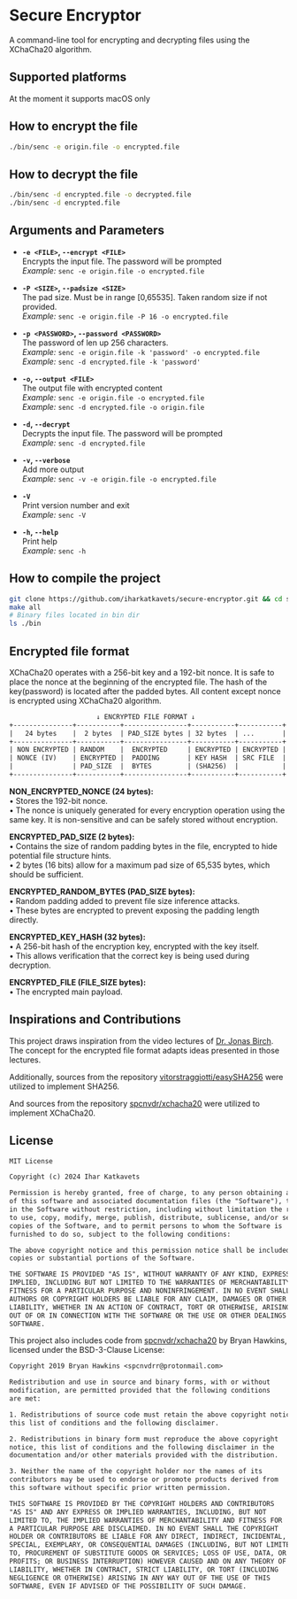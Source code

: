 # Secure Encryptor

A command-line tool for encrypting and decrypting files using the XChaCha20 algorithm.

## Supported platforms

At the moment it supports macOS only

## How to encrypt the file

```bash
./bin/senc -e origin.file -o encrypted.file 
```

## How to decrypt the file

```bash
./bin/senc -d encrypted.file -o decrypted.file
./bin/senc -d encrypted.file
```

## Arguments and Parameters

- **`-e <FILE>`, `--encrypt <FILE>`**  
  Encrypts the input file. The password will be prompted  
  _Example:_ `senc -e origin.file -o encrypted.file`

- **`-P <SIZE>`, `--padsize <SIZE>`**  
  The pad size. Must be in range [0,65535]. Taken random size if
  not provided.  
  _Example:_ `senc -e origin.file -P 16 -o encrypted.file`

- **`-p <PASSWORD>`, `--password <PASSWORD>`**  
  The password of len up 256 characters.  
  _Example:_ `senc -e origin.file -k 'password' -o encrypted.file`  
  _Example:_ `senc -d encrypted.file -k 'password'`

- **`-o`, `--output <FILE>`**  
  The output file with encrypted content  
  _Example:_ `senc -e origin.file -o encrypted.file`  
  _Example:_ `senc -d encrypted.file -o origin.file`

- **`-d`, `--decrypt`**  
  Decrypts the input file. The password will be prompted  
  _Example:_ `senc -d encrypted.file`

- **`-v`, `--verbose`**  
  Add more output  
  _Example:_ `senc -v -e origin.file -o encrypted.file`

- **`-V`**  
  Print version number and exit  
  _Example:_ `senc -V`

- **`-h`, `--help`**  
  Print help  
  _Example:_ `senc -h`

## How to compile the project

```bash
git clone https://github.com/iharkatkavets/secure-encryptor.git && cd secure-encryptor
make all
# Binary files located in bin dir
ls ./bin
```

## Encrypted file format

XChaCha20 operates with a 256-bit key and a 192-bit nonce. It is safe to place
the nonce at the beginning of the encrypted file. The hash of the key(password)
is located after the padded bytes.
All content except nonce is encrypted using XChaCha20 algorithm.

```txt
                      ↓ ENCRYPTED FILE FORMAT ↓                      
+---------------+-----------+----------------+-----------+-----------+
|   24 bytes    |  2 bytes  | PAD_SIZE bytes | 32 bytes  | ...       |
+---------------+-----------+----------------+-----------+-----------+
| NON ENCRYPTED | RANDOM    |  ENCRYPTED     | ENCRYPTED | ENCRYPTED |
| NONCE (IV)    | ENCRYPTED |  PADDING       | KEY HASH  | SRC FILE  |
|               | PAD_SIZE  |  BYTES         | (SHA256)  |           |
+---------------+-----------+----------------+-----------+-----------+
```

**NON_ENCRYPTED_NONCE (24 bytes):**  
• Stores the 192-bit nonce.  
• The nonce is uniquely generated for every encryption operation using the same
key. It is non-sensitive and can be safely stored without encryption.

**ENCRYPTED_PAD_SIZE (2 bytes):**  
• Contains the size of random padding bytes in the file, encrypted to hide
potential file structure hints.  
• 2 bytes (16 bits) allow for a maximum pad size of 65,535 bytes, which should
be sufficient.

**ENCRYPTED_RANDOM_BYTES (PAD_SIZE bytes):**  
• Random padding added to prevent file size inference attacks.  
• These bytes are encrypted to prevent exposing the padding length directly.  

**ENCRYPTED_KEY_HASH (32 bytes):**  
• A 256-bit hash of the encryption key, encrypted with the key itself.  
• This allows verification that the correct key is being used during decryption.

**ENCRYPTED_FILE (FILE_SIZE bytes):**  
• The encrypted main payload.

## Inspirations and Contributions

This project draws inspiration from the video lectures of [Dr. Jonas
Birch](https://www.linkedin.com/in/jonasbirch/). The concept for the encrypted
file format adapts ideas presented in those lectures.

Additionally, sources from the repository
[vitorstraggiotti/easySHA256](https://github.com/vitorstraggiotti/easySHA256)
were utilized to implement SHA256.

And sources from the repository
[spcnvdr/xchacha20](https://github.com/spcnvdr/xchacha20) were utilized to
implement XChaCha20.

## License

```txt
MIT License

Copyright (c) 2024 Ihar Katkavets

Permission is hereby granted, free of charge, to any person obtaining a copy
of this software and associated documentation files (the "Software"), to deal
in the Software without restriction, including without limitation the rights
to use, copy, modify, merge, publish, distribute, sublicense, and/or sell
copies of the Software, and to permit persons to whom the Software is
furnished to do so, subject to the following conditions:

The above copyright notice and this permission notice shall be included in all
copies or substantial portions of the Software.

THE SOFTWARE IS PROVIDED "AS IS", WITHOUT WARRANTY OF ANY KIND, EXPRESS OR
IMPLIED, INCLUDING BUT NOT LIMITED TO THE WARRANTIES OF MERCHANTABILITY,
FITNESS FOR A PARTICULAR PURPOSE AND NONINFRINGEMENT. IN NO EVENT SHALL THE
AUTHORS OR COPYRIGHT HOLDERS BE LIABLE FOR ANY CLAIM, DAMAGES OR OTHER
LIABILITY, WHETHER IN AN ACTION OF CONTRACT, TORT OR OTHERWISE, ARISING FROM,
OUT OF OR IN CONNECTION WITH THE SOFTWARE OR THE USE OR OTHER DEALINGS IN THE
SOFTWARE.
```

This project also includes code from
[spcnvdr/xchacha20](https://github.com/spcnvdr/xchacha20) by Bryan Hawkins,
licensed under the BSD-3-Clause License:

```txt
Copyright 2019 Bryan Hawkins <spcnvdrr@protonmail.com>

Redistribution and use in source and binary forms, with or without
modification, are permitted provided that the following conditions
are met:

1. Redistributions of source code must retain the above copyright notice,
this list of conditions and the following disclaimer.

2. Redistributions in binary form must reproduce the above copyright
notice, this list of conditions and the following disclaimer in the
documentation and/or other materials provided with the distribution.

3. Neither the name of the copyright holder nor the names of its
contributors may be used to endorse or promote products derived from
this software without specific prior written permission.

THIS SOFTWARE IS PROVIDED BY THE COPYRIGHT HOLDERS AND CONTRIBUTORS
"AS IS" AND ANY EXPRESS OR IMPLIED WARRANTIES, INCLUDING, BUT NOT
LIMITED TO, THE IMPLIED WARRANTIES OF MERCHANTABILITY AND FITNESS FOR
A PARTICULAR PURPOSE ARE DISCLAIMED. IN NO EVENT SHALL THE COPYRIGHT
HOLDER OR CONTRIBUTORS BE LIABLE FOR ANY DIRECT, INDIRECT, INCIDENTAL,
SPECIAL, EXEMPLARY, OR CONSEQUENTIAL DAMAGES (INCLUDING, BUT NOT LIMITED
TO, PROCUREMENT OF SUBSTITUTE GOODS OR SERVICES; LOSS OF USE, DATA, OR
PROFITS; OR BUSINESS INTERRUPTION) HOWEVER CAUSED AND ON ANY THEORY OF
LIABILITY, WHETHER IN CONTRACT, STRICT LIABILITY, OR TORT (INCLUDING
NEGLIGENCE OR OTHERWISE) ARISING IN ANY WAY OUT OF THE USE OF THIS
SOFTWARE, EVEN IF ADVISED OF THE POSSIBILITY OF SUCH DAMAGE.
```
